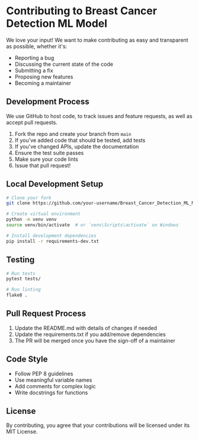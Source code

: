 # Contributing to Breast Cancer Detection ML Model

We love your input! We want to make contributing as easy and transparent as possible, whether it's:

- Reporting a bug
- Discussing the current state of the code
- Submitting a fix
- Proposing new features
- Becoming a maintainer

## Development Process
We use GitHub to host code, to track issues and feature requests, as well as accept pull requests.

1. Fork the repo and create your branch from `main`
2. If you've added code that should be tested, add tests
3. If you've changed APIs, update the documentation
4. Ensure the test suite passes
5. Make sure your code lints
6. Issue that pull request!

## Local Development Setup

```bash
# Clone your fork
git clone https://github.com/your-username/Breast_Cancer_Detection_ML_Model.git

# Create virtual environment
python -m venv venv
source venv/bin/activate  # or `venv\Scripts\activate` on Windows

# Install development dependencies
pip install -r requirements-dev.txt
```

## Testing
```bash
# Run tests
pytest tests/

# Run linting
flake8 .
```

## Pull Request Process

1. Update the README.md with details of changes if needed
2. Update the requirements.txt if you add/remove dependencies
3. The PR will be merged once you have the sign-off of a maintainer

## Code Style

- Follow PEP 8 guidelines
- Use meaningful variable names
- Add comments for complex logic
- Write docstrings for functions

## License
By contributing, you agree that your contributions will be licensed under its MIT License.
